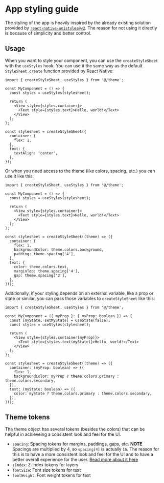 # App styling guide

The styling of the app is heavily inspired by the already existing solution provided by [`react-native-unistyles@v2`](https://v2.unistyl.es/start/introduction/). The reason for not using it directly is because of simplicity and better control.

## Usage

When you want to style your component, you can use the `createStyleSheet` with the `useStyles` hook. You can use it the same way as the default `StyleSheet.create` function provided by React Native:

```tsx
import { createStyleSheet, useStyles } from '@/theme';

const MyComponent = () => {
  const styles = useStyles(stylesheet);

  return (
    <View style={styles.container}>
      <Text style={styles.text}>Hello, world!</Text>
    </View>
  );
};

const stylesheet = createStyleSheet({
  container: {
    flex: 1,
  },
  text: {
    textAlign: 'center',
  },
});
```

Or when you need access to the theme (like colors, spacing, etc.) you can use it like this:

```tsx
import { createStyleSheet, useStyles } from '@/theme';

const MyComponent = () => {
  const styles = useStyles(stylesheet);

  return (
    <View style={styles.container}>
      <Text style={styles.text}>Hello, world!</Text>
    </View>
  );
};

const stylesheet = createStyleSheet((theme) => ({
  container: {
    flex: 1,
    backgroundColor: theme.colors.background,
    padding: theme.spacing['4'],
  },
  text: {
    color: theme.colors.text,
    marginTop: theme.spacing['4'],
    gap: theme.spacing['2'],
  },
}));
```

Additionally, if your styling depends on an external variable, like a prop or state or similar, you can pass those variables to `createStyleSheet` like this:

```tsx
import { createStyleSheet, useStyles } from '@/theme';

const MyComponent = ({ myProp }: { myProp: boolean }) => {
  const [myState, setMyState] = useState(false);
  const styles = useStyles(stylesheet);

  return (
    <View style={styles.container(myProp)}>
      <Text style={styles.text(myState)}>Hello, world!</Text>
    </View>
  );
};

const stylesheet = createStyleSheet((theme) => ({
  container: (myProp: boolean) => ({
    flex: 1,
    backgroundColor: myProp ? theme.colors.primary : theme.colors.secondary,
  }),
  text: (myState: boolean) => ({
    color: myState ? theme.colors.primary : theme.colors.secondary,
  }),
}));
```

## Theme tokens

The theme object has several tokens (besides the colors) that can be helpful in achieveing a consistent look and feel for the UI.

- `spacing`: Spacing tokens for margins, paddings, gaps, etc. **NOTE** Spacings are multiplied by 4, so `spacing[4]` is actually `16`. The reason for this is to have a more consistent look and feel for the UI and to have a better overall experience for the user. [Read more about it here](https://www.thedesignership.com/blog/the-ultimate-spacing-guide-for-ui-designers)
- `zIndex`: Z-index tokens for layers
- `fontSize`: Font size tokens for text
- `fontWeight`: Font weight tokens for text

